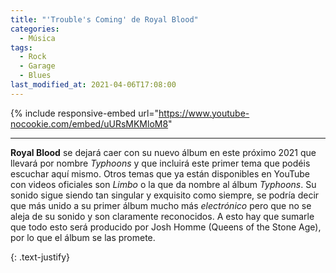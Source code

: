```yaml
---
title: "'Trouble's Coming' de Royal Blood"
categories:
  - Música
tags:
  - Rock
  - Garage
  - Blues
last_modified_at: 2021-04-06T17:08:00
---
```


{% include responsive-embed url="https://www.youtube-nocookie.com/embed/uURsMKMloM8"

---

**Royal Blood** se dejará caer con su nuevo álbum en este próximo 2021 que llevará por nombre *Typhoons* y que incluirá este primer tema que podéis escuchar aquí mismo. Otros temas que ya están disponibles en YouTube con videos oficiales son *Limbo* o la que da nombre al álbum *Typhoons*. Su sonido sigue siendo tan singular y exquisito como siempre, se podría decir que más unido a su primer álbum mucho más *electrónico* pero que no se aleja de su sonido y son claramente reconocidos. A esto hay que sumarle que todo esto será producido por Josh Homme (Queens of the Stone Age), por lo que el álbum se las promete. 

{: .text-justify}
